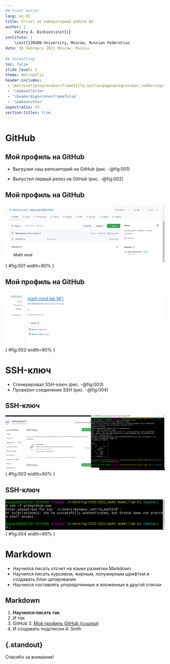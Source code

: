 ```yaml
---
## Front matter
lang: en-US
title: Отсчет по лабораторной работе №1
author: |
	Valery A. Dinkiev\inst{1}
institute: |
	\inst{1}RUDN University, Moscow, Russian Federation
date: 26 Febraury 2021 Moscow, Russia

## Formatting
toc: false
slide_level: 2
theme: metropolis
header-includes: 
 - \metroset{progressbar=frametitle,sectionpage=progressbar,numbering=fraction}
 - '\makeatletter'
 - '\beamer@ignorenonframefalse'
 - '\makeatother'
aspectratio: 43
section-titles: true
---
```


# GitHub

## Мой профиль на GitHub

- Выгрузил наш репозиторий на GitHub (рис. -@fig:001)

- Выпустил первый релиз на GitHub (рис. -@fig:002)

## Мой профиль на GitHub

![Репозиторий на GitHub](image/0.png){ #fig:001 width=90% }

## Мой профиль на GitHub

![Первый релиз на GitHub](image/1.png){ #fig:002 width=90% }

# SSH-ключ

- Сгенерировал SSH-ключ (рис. -@fig:003)
- Проверил соединение SSH (рис. -@fig:004)

## SSH-ключ

![SSH-ключ](image/2.png){ #fig:003 width=90% }

## SSH-ключ

![Проверка соединения по SSH](image/3.png){ #fig:004 width=90% }

# Markdown

- Научился писать отсчет на языке разметки Markdown
- Научился писать курсивом, жирным, полужирным шрифтом и создавать блок цитирования
- Научился составлять упорядоченные и вложенные в другой списки 

## Markdown

1. **Научился писать так**.
2. *И так*.
3. GitHub 
   3. [Мой профиль GitHub (ссылка)](https://github.com/Valerianjones1)
4. И создавать подсписки
   4. Smth

## {.standout}

Спасибо за внимание!
